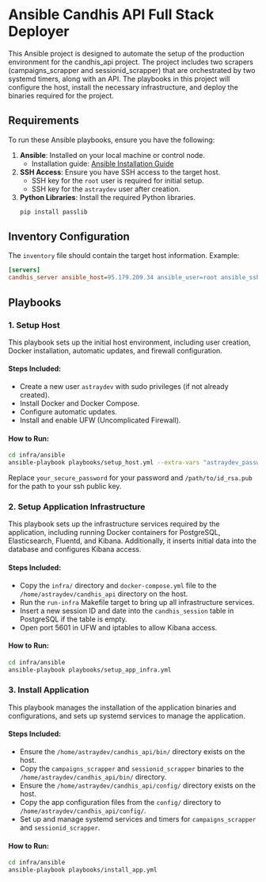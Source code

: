 # Ansible Candhis API Full Stack Deployer

This Ansible project is designed to automate the setup of the production environment for the candhis_api project. The project includes two scrapers (campaigns_scrapper and sessionid_scrapper) that are orchestrated by two systemd timers, along with an API. The playbooks in this project will configure the host, install the necessary infrastructure, and deploy the binaries required for the project.

## Requirements

To run these Ansible playbooks, ensure you have the following:

1. **Ansible**: Installed on your local machine or control node.
   - Installation guide: [Ansible Installation Guide](https://docs.ansible.com/ansible/latest/installation_guide/index.html)
2. **SSH Access**: Ensure you have SSH access to the target host.
   - SSH key for the `root` user is required for initial setup.
   - SSH key for the `astraydev` user after creation.
3. **Python Libraries**: Install the required Python libraries.
   ```bash
   pip install passlib
   ```

## Inventory Configuration

The `inventory` file should contain the target host information. Example:

```ini
[servers]
candhis_server ansible_host=95.179.209.34 ansible_user=root ansible_ssh_private_key_file=~/.ssh/id_rsa
```

## Playbooks

### 1. **Setup Host**

This playbook sets up the initial host environment, including user creation, Docker installation, automatic updates, and firewall configuration.

#### Steps Included:
- Create a new user `astraydev` with sudo privileges (if not already created).
- Install Docker and Docker Compose.
- Configure automatic updates.
- Install and enable UFW (Uncomplicated Firewall).

#### How to Run:

```bash
cd infra/ansible
ansible-playbook playbooks/setup_host.yml --extra-vars "astraydev_password=your_secure_password ssh_key_path=/home/ptula/personal/id_rsa_github.pub"
```

Replace `your_secure_password` for your password and `/path/to/id_rsa.pub` for the path to your ssh public key.

### 2. **Setup Application Infrastructure**

This playbook sets up the infrastructure services required by the application, including running Docker containers for PostgreSQL, Elasticsearch, Fluentd, and Kibana. Additionally, it inserts initial data into the database and configures Kibana access.

#### Steps Included:
- Copy the `infra/` directory and `docker-compose.yml` file to the `/home/astraydev/candhis_api` directory on the host.
- Run the `run-infra` Makefile target to bring up all infrastructure services.
- Insert a new session ID and date into the `candhis_session` table in PostgreSQL if the table is empty.
- Open port 5601 in UFW and iptables to allow Kibana access.

#### How to Run:

```bash
cd infra/ansible
ansible-playbook playbooks/setup_app_infra.yml
```

### 3. **Install Application**

This playbook manages the installation of the application binaries and configurations, and sets up systemd services to manage the application.

#### Steps Included:
- Ensure the `/home/astraydev/candhis_api/bin/` directory exists on the host.
- Copy the `campaigns_scrapper` and `sessionid_scrapper` binaries to the `/home/astraydev/candhis_api/bin/` directory.
- Ensure the `/home/astraydev/candhis_api/config/` directory exists on the host.
- Copy the app configuration files from the `config/` directory to `/home/astraydev/candhis_api/config/`.
- Set up and manage systemd services and timers for `campaigns_scrapper` and `sessionid_scrapper`.

#### How to Run:

```bash
cd infra/ansible
ansible-playbook playbooks/install_app.yml
```

